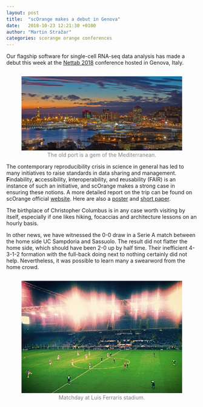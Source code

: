 ```yaml
---
layout: post
title:  "scOrange makes a debut in Genova"
date:   2018-10-23 12:21:30 +0100
author: "Martin Stražar"
categories: scorange orange conferences
---
```


Our flagship software for single-cell RNA-seq data analysis
has made a debut this week at the
<a href="http://www.igst.it/nettab/2018/">Nettab 2018</a> conference hosted
in Genova, Italy.

<figure style="float: left; margin-left: 0 px;">
<img src="/img/posts/genova/genova.jpg">
<figcaption align="center"><font color="gray">
The old port is a gem of the Mediterranean.
</font></figcaption>
</figure>

The contemporary reproducibility crisis in science in general has
led to many initiatives to raise standards in data sharing and management.
<b>F</b>indability, <b>a</b>ccessibility, <b>i</b>nteroperability, and
<b>r</b>eusability (FAIR) is an instance of such an initiative, and
scOrange makes a strong case in ensuring these notions.
A more
detailed report on the trip can be found on scOrange official
<a href="https://singlecell.biolab.si">website</a>.
Here are also a <a href="/posters/poster_nettab.pdf">poster</a> and <a
href="/img/posts/genova/scOrange-nettab2018-paper.pdf">short paper</a>.

The birthplace of Christopher Columbus is in any case worth visiting by
itself, especially if one likes hiking, focaccias and architecture lessons
on an hourly basis.

In other news, we have witnessed the 0-0 draw in a Serie A match between
the home side UC Sampdoria and Sassuolo. The result did not flatter the
home side, which should have been 2-0 up by half time. Their
inefficient 4-3-1-2 formation with the full-back doing next to nothing certainly
did not help. Nevertheless, it was possible to learn many a swearword from
the home crowd.

<figure style="float: left; margin-left: 0 px;">
<img src="/img/posts/genova/samp-sassuolo-sand.jpg">
<figcaption align="center"><font color="gray">
Matchday at Luis Ferraris stadium.
</font></figcaption>
</figure>